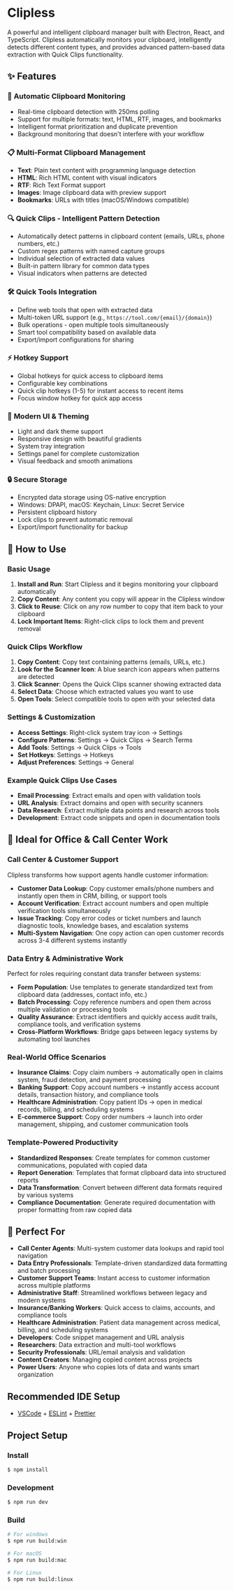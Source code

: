 # Clipless

A powerful and intelligent clipboard manager built with Electron, React, and TypeScript. Clipless automatically monitors your clipboard, intelligently detects different content types, and provides advanced pattern-based data extraction with Quick Clips functionality.

## ✨ Features

### 🔄 **Automatic Clipboard Monitoring**
- Real-time clipboard detection with 250ms polling
- Support for multiple formats: text, HTML, RTF, images, and bookmarks
- Intelligent format prioritization and duplicate prevention
- Background monitoring that doesn't interfere with your workflow

### 📋 **Multi-Format Clipboard Management**
- **Text**: Plain text content with programming language detection
- **HTML**: Rich HTML content with visual indicators
- **RTF**: Rich Text Format support
- **Images**: Image clipboard data with preview support
- **Bookmarks**: URLs with titles (macOS/Windows compatible)

### 🔍 **Quick Clips - Intelligent Pattern Detection**
- Automatically detect patterns in clipboard content (emails, URLs, phone numbers, etc.)
- Custom regex patterns with named capture groups
- Individual selection of extracted data values
- Built-in pattern library for common data types
- Visual indicators when patterns are detected

### 🛠️ **Quick Tools Integration**
- Define web tools that open with extracted data
- Multi-token URL support (e.g., `https://tool.com/{email}/{domain}`)
- Bulk operations - open multiple tools simultaneously
- Smart tool compatibility based on available data
- Export/import configurations for sharing

### ⚡ **Hotkey Support**
- Global hotkeys for quick access to clipboard items
- Configurable key combinations
- Quick clip hotkeys (1-5) for instant access to recent items
- Focus window hotkey for quick app access

### 🎨 **Modern UI & Theming**
- Light and dark theme support
- Responsive design with beautiful gradients
- System tray integration
- Settings panel for complete customization
- Visual feedback and smooth animations

### 🔒 **Secure Storage**
- Encrypted data storage using OS-native encryption
- Windows: DPAPI, macOS: Keychain, Linux: Secret Service
- Persistent clipboard history
- Lock clips to prevent automatic removal
- Export/import functionality for backup

## 🚀 How to Use

### Basic Usage
1. **Install and Run**: Start Clipless and it begins monitoring your clipboard automatically
2. **Copy Content**: Any content you copy will appear in the Clipless window
3. **Click to Reuse**: Click on any row number to copy that item back to your clipboard
4. **Lock Important Items**: Right-click clips to lock them and prevent removal

### Quick Clips Workflow
1. **Copy Content**: Copy text containing patterns (emails, URLs, etc.)
2. **Look for the Scanner Icon**: A blue search icon appears when patterns are detected
3. **Click Scanner**: Opens the Quick Clips scanner showing extracted data
4. **Select Data**: Choose which extracted values you want to use
5. **Open Tools**: Select compatible tools to open with your selected data

### Settings & Customization
- **Access Settings**: Right-click system tray icon → Settings
- **Configure Patterns**: Settings → Quick Clips → Search Terms
- **Add Tools**: Settings → Quick Clips → Tools  
- **Set Hotkeys**: Settings → Hotkeys
- **Adjust Preferences**: Settings → General

### Example Quick Clips Use Cases
- **Email Processing**: Extract emails and open with validation tools
- **URL Analysis**: Extract domains and open with security scanners
- **Data Research**: Extract multiple data points and research across tools
- **Development**: Extract code snippets and open in documentation tools

## 💼 Ideal for Office & Call Center Work

### **Call Center & Customer Support**
Clipless transforms how support agents handle customer information:
- **Customer Data Lookup**: Copy customer emails/phone numbers and instantly open them in CRM, billing, or support tools
- **Account Verification**: Extract account numbers and open multiple verification tools simultaneously
- **Issue Tracking**: Copy error codes or ticket numbers and launch diagnostic tools, knowledge bases, and escalation systems
- **Multi-System Navigation**: One copy action can open customer records across 3-4 different systems instantly

### **Data Entry & Administrative Work**
Perfect for roles requiring constant data transfer between systems:
- **Form Population**: Use templates to generate standardized text from clipboard data (addresses, contact info, etc.)
- **Batch Processing**: Copy reference numbers and open them across multiple validation or processing tools
- **Quality Assurance**: Extract identifiers and quickly access audit trails, compliance tools, and verification systems
- **Cross-Platform Workflows**: Bridge gaps between legacy systems by automating tool launches

### **Real-World Office Scenarios**
- **Insurance Claims**: Copy claim numbers → automatically open in claims system, fraud detection, and payment processing
- **Banking Support**: Copy account numbers → instantly access account details, transaction history, and compliance tools
- **Healthcare Administration**: Copy patient IDs → open in medical records, billing, and scheduling systems
- **E-commerce Support**: Copy order numbers → launch into order management, shipping, and customer communication tools

### **Template-Powered Productivity**
- **Standardized Responses**: Create templates for common customer communications, populated with copied data
- **Report Generation**: Templates that format clipboard data into structured reports
- **Data Transformation**: Convert between different data formats required by various systems
- **Compliance Documentation**: Generate required documentation with proper formatting from raw copied data

## 🎯 Perfect For
- **Call Center Agents**: Multi-system customer data lookups and rapid tool navigation
- **Data Entry Professionals**: Template-driven standardized data formatting and batch processing
- **Customer Support Teams**: Instant access to customer information across multiple platforms
- **Administrative Staff**: Streamlined workflows between legacy and modern systems
- **Insurance/Banking Workers**: Quick access to claims, accounts, and compliance tools
- **Healthcare Administration**: Patient data management across medical, billing, and scheduling systems
- **Developers**: Code snippet management and URL analysis
- **Researchers**: Data extraction and multi-tool workflows  
- **Security Professionals**: URL/email analysis and validation
- **Content Creators**: Managing copied content across projects
- **Power Users**: Anyone who copies lots of data and wants smart organization

## Recommended IDE Setup

- [VSCode](https://code.visualstudio.com/) + [ESLint](https://marketplace.visualstudio.com/items?itemName=dbaeumer.vscode-eslint) + [Prettier](https://marketplace.visualstudio.com/items?itemName=esbenp.prettier-vscode)

## Project Setup

### Install

```bash
$ npm install
```

### Development

```bash
$ npm run dev
```

### Build

```bash
# For windows
$ npm run build:win

# For macOS
$ npm run build:mac

# For Linux
$ npm run build:linux
```
